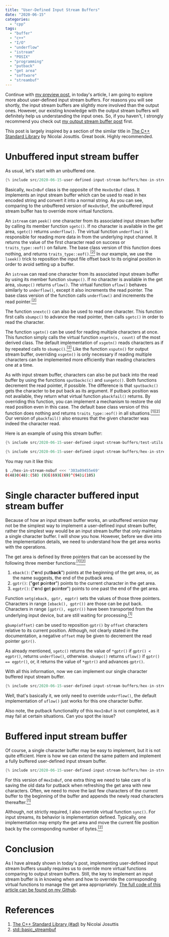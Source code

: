 ```yaml
---
title: "User-Defined Input Stream Buffers"
date: "2020-06-15"
categories:
  - "cpp"
tags:
  - "buffer"
  - "c++"
  - "I/O"
  - "underflow"
  - "istream"
  - "POSIX"
  - "programming"
  - "putback"
  - "get area"
  - "software"
  - "streambuf"
---
```


Continue with [my preview post]({{page.previous.url}}), in today's article, I am going to explore more about user-defined input stream buffers. For reasons you will see shortly, the input stream buffers are slightly more involved than the output ones. However, our existing knowledge with the output stream buffers will definitely help us understanding the input ones. So, if you haven't, I strongly recommend you check out [my output stream buffer post]({{page.previous.url}}) first.

This post is largely inspired by a section of the similar title in [The C++ Standard Library](#references) by Nicolai Josuttis. Great book. Highly recommended.


# Unbuffered input stream buffer

As usual, let's start with an unbuffered one.

```cpp
{% include src/2020-06-15-user-defined-input-stream-buffers/hex-in-stream-nobuf.hpp %}
```

Basically, `HexInBuf` class is the opposite of the `HexOutBuf` class. It implements an input stream buffer which can be used to read in hex encoded string and convert it into a normal string. As you can see, comparing to the unbuffered version of `HexOutBuf`, the unbuffered input stream buffer has to override more virtual functions.

An `istream` can `peek()` one character from its associated input stream buffer by calling its member function `sgetc()`. If no character is available in the get area, `sgetc()` returns `underflow()`. The virtual function `underflow()` is responsible for reading more data in from the underlying input channel. It returns the value of the first character read on success or `traits_type::eof()` on failure. The base class version of this function does nothing, and returns `traits_type::eof()`.[<sup>\[2\]</sup>](#references) In our example, we use the `lseek()` trick to reposition the input file offset back to its original position in order to avoid setting up a buffer.

An `istream` can read one character from its associated input stream buffer by using its member function `sbumpc()`. If no character is available in the get area, `sbumpc()` returns `uflow()`. The virtual function `uflow()` behaves similarly to `underflow()`, except it also increments the read pointer. The base class version of the function calls `underflow()` and increments the read pointer.[<sup>\[2\]</sup>](#references)

The function `snextc()` can also be used to read one character. This function first calls `sbumpc()` to advance the read pointer, then calls `sgetc()` in order to read the character.

The function `sgetn()` can be used for reading multiple characters at once. This function simply calls the virtual function `xsgetn(s, count)` of the most derived class. The default implementation of `xsgetn()` reads characters as if by repeated calls to `sbumpc()`.[<sup>\[2\]</sup>](#references) Like the function `xsputn()` for output stream buffer, overriding `xsgetn()` is only necessary if reading multiple characters can be implemented more efficiently than reading characters one at a time.

As with input stream buffer, characters can also be put back into the read buffer by using the functions `sputbackc(c)` and `sungetc()`. Both functions decrement the read pointer, if possible. The difference is that `sputbackc()` gets the character to be put back as its argument. If putback position was not available, they return what virtual function `pbackfail()` returns. By overriding this function, you can implement a mechanism to restore the old read position even in this case. The default base class version of this function does nothing and returns `traits_type::eof()` in all situations.[<sup>\[1\]</sup>](#references)[<sup>\[2\]</sup>](#references) Our version of `pbackfail()` also ensures that the given character was indeed the character read.

Here is an example of using this stream buffer:

```cpp
{% include src/2020-06-15-user-defined-input-stream-buffers/test-utils.hpp %}
```

```cpp
{% include src/2020-06-15-user-defined-input-stream-buffers/hex-in-stream-nobuf.cpp %}
```

You may run it like this:

```bash
$ ./hex-in-stream-nobuf <<< '303a09455e69'
0(48)0(48):(58) (9)E(69)E(69)^(94)i(105)
```


# Single character buffered input stream buffer

Because of how an input stream buffer works, an unbuffered version may not be the simplest way to implement a user-defined input stream buffer, rather the simplest way would be an input stream buffer that only maintains a single character buffer. I will show you how. However, before we dive into the implementation details, we need to understand how the get area works with the operations.

The get area is defined by three pointers that can be accessed by the following three member functions:[<sup>\[1\]</sup>](#references)[<sup>\[2\]</sup>](#references)

1. `eback()`: ("**e**nd put**back**") points at the beginning of the get area, or, as the name suggests, the end of the putback area.
1. `gptr()`: ("**g**et **p**oin**t**e**r**") points to the current character in the get area.
1. `egptr()`: ("**e**nd **g**et **p**oin**t**e**r**") points to one past the end of the get area.

Function `setg(eback, gptr, egptr)` sets the values of those three pointers. Characters in range `[eback(), gptr())` are those can be put back. Characters in range `[gptr(), egptr())` have been transported from the underlying input device, but are still waiting for processing.[<sup>\[1\]</sup>](#references)

`gbump(offset)` can be used to reposition `gptr()` by `offset` characters relative to its current position. Although, not clearly stated in the documentation, a negative `offset` may be given to decrement the read pointer `gptr()`.

As already mentioned, `sgetc()` returns the value of `*gptr()` if `gptr() < egptr()`, returns `underflow()`, otherwise. `sbumpc()` returns `uflow()` if `gptr() == egptr()`, or, it returns the value of `*gptr()` and advances `gptr()`.

With all this information, now we can implement our single character buffered input stream buffer.

```cpp
{% include src/2020-06-15-user-defined-input-stream-buffers/hex-in-stream-single-buf.hpp %}
```

Well, that's basically it, we only need to override `underflow()`, the default implementation of `uflow()` just works for this one character buffer.

Also note, the putback functionality of this `HexInBuf` is not completed, as it may fail at certain situations. Can you spot the issue?


# Buffered input stream buffer

Of course, a single character buffer may be easy to implement, but it is not quite efficient. Here is how we can extend the same pattern and implement a fully buffered user-defined input stream buffer.

```cpp
{% include src/2020-06-15-user-defined-input-stream-buffers/hex-in-stream-buffer.hpp %}
```

For this version of `HexInBuf`, one extra thing we need to take care of is saving the old data for putback when refreshing the get area with new characters. Often, we need to move the last few characters of the current buffer to the beginning of the buffer and appends the newly read characters thereafter.[<sup>\[1\]</sup>](#references)

Although, not strictly required, I also override virtual function `sync()`. For input streams, its behavior is implementation defined. Typically, one implementation may empty the get area and move the current file position back by the corresponding number of bytes.[<sup>\[2\]</sup>](#references)


# Conclusion

As I have already shown in today's post, implementing user-defined input stream buffers usually requires us to override more virtual functions comparing to output stream buffers. Still, the key to implement an input stream buffer is in knowing when and how to override the corresponding virtual functions to manage the get area appropriately. [The full code of this article can be found on my Github]({{site.github.repository_url}}/tree/master/_includes/src/2020-06-15-user-defined-input-stream-buffers).


# References

1. [The C++ Standard Library (#ad)](https://www.amazon.com) by Nicolai Josuttis
1. [std::basic_streambuf](https://en.cppreference.com/w/cpp/io/basic_streambuf)
